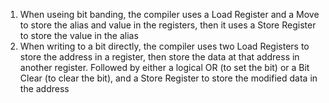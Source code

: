 1. When useing bit banding, the compiler uses a Load Register and a Move to store the alias and value in the registers, then it uses a Store Register to store the value in the alias
2. When writing to a bit directly, the compiler uses two Load Registers to store the address in a register, then store the data at that address in another register.  Followed by either a logical OR (to set the bit) or a Bit Clear (to clear the bit), and a Store Register to store the modified data in the address

